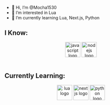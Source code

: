 - 👋 Hi, I’m @Mocha1530
- 👀 I’m interested in Lua
- 🌱 I’m currently learning Lua, Next.js, Python

<h2 align="left">I Know:</h2>
<div align="center">
  <img alt="javascript logo" height="50" src="https://img.shields.io/badge/JAVASCRIPT-f7df1e?style=for-the-badge&logo=javascript&logoColor=62502f">
  <img alt="nodejs logo" height="50" src="https://img.shields.io/badge/NODE.JS-010101?style=for-the-badge&logo=node.js&logoColor=moss%20green">
</div>

<br clear="all">

<h2 align="left">Currently Learning:</h2>

<div align="center">
  <img alt="lua logo" height="50" src="https://img.shields.io/badge/LUA-000080?style=for-the-badge&logo=lua&logoColor=white">
  <img alt="nextjs logo" height="50" src="https://img.shields.io/badge/NEXT.JS-101010?style=for-the-badge&logo=next.js&logoColor=white">
  <img alt="python logo" height="50" src="https://img.shields.io/badge/PYTHON-366d9c?style=for-the-badge&logo=python&logoColor=white">

</div>


<!---
Mocha1530/Mocha1530 is a ✨ special ✨ repository because its `README.md` (this file) appears on your GitHub profile.
You can click the Preview link to take a look at your changes.
--->
